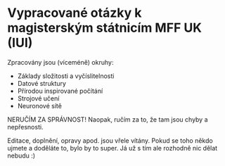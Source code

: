 # Vypracované otázky k magisterským státnicím MFF UK (IUI)

Zpracovány jsou (víceméně) okruhy:
* Základy složitosti a vyčíslitelnosti
* Datové struktury
* Přírodou inspirované počítání
* Strojové učení
* Neuronové sítě

NERUČÍM ZA SPRÁVNOST! Naopak, ručím za to, že tam jsou chyby a nepřesnosti.

Editace, doplnění, opravy apod. jsou vřele vítány. Pokud se toho někdo ujmete a doděláte to, bylo by to super. Já už s tím ale rozhodně nic dělat nebudu :)
